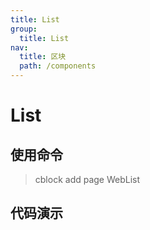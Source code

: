 ```yaml
---
title: List
group:
  title: List
nav:
  title: 区块
  path: /components
---
```


# List

## 使用命令

> cblock add page WebList

## 代码演示
